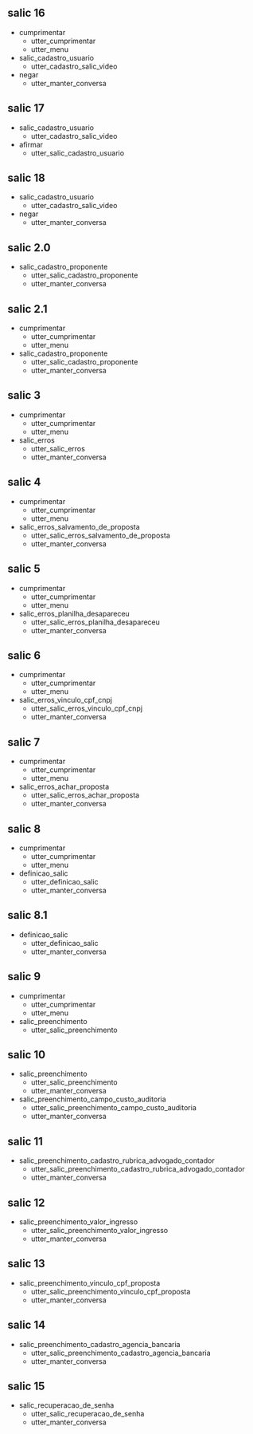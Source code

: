 
## salic 16
* cumprimentar
    - utter_cumprimentar
    - utter_menu
* salic_cadastro_usuario
    - utter_cadastro_salic_video
* negar
    - utter_manter_conversa


## salic 17
* salic_cadastro_usuario
    - utter_cadastro_salic_video
* afirmar
   - utter_salic_cadastro_usuario

## salic 18
* salic_cadastro_usuario
    - utter_cadastro_salic_video
* negar
    - utter_manter_conversa

## salic 2.0
* salic_cadastro_proponente
    - utter_salic_cadastro_proponente
    - utter_manter_conversa

## salic 2.1
* cumprimentar
    - utter_cumprimentar
    - utter_menu
* salic_cadastro_proponente
    - utter_salic_cadastro_proponente
    - utter_manter_conversa

## salic 3
* cumprimentar
    - utter_cumprimentar
    - utter_menu
* salic_erros
    - utter_salic_erros
    - utter_manter_conversa

## salic 4
* cumprimentar
    - utter_cumprimentar
    - utter_menu
* salic_erros_salvamento_de_proposta
    - utter_salic_erros_salvamento_de_proposta
    - utter_manter_conversa

## salic 5
* cumprimentar
    - utter_cumprimentar
    - utter_menu
* salic_erros_planilha_desapareceu
    - utter_salic_erros_planilha_desapareceu
    - utter_manter_conversa

## salic 6
* cumprimentar
    - utter_cumprimentar
    - utter_menu
* salic_erros_vinculo_cpf_cnpj
    - utter_salic_erros_vinculo_cpf_cnpj
    - utter_manter_conversa

## salic 7
* cumprimentar
    - utter_cumprimentar
    - utter_menu
* salic_erros_achar_proposta
    - utter_salic_erros_achar_proposta
    - utter_manter_conversa

## salic 8
* cumprimentar
    - utter_cumprimentar
    - utter_menu
* definicao_salic
    - utter_definicao_salic
    - utter_manter_conversa


## salic 8.1
* definicao_salic
    - utter_definicao_salic
    - utter_manter_conversa

## salic 9
* cumprimentar
    - utter_cumprimentar
    - utter_menu
* salic_preenchimento
    - utter_salic_preenchimento

## salic 10
* salic_preenchimento
    - utter_salic_preenchimento
    - utter_manter_conversa
* salic_preenchimento_campo_custo_auditoria
    - utter_salic_preenchimento_campo_custo_auditoria
    - utter_manter_conversa

## salic 11
* salic_preenchimento_cadastro_rubrica_advogado_contador
    - utter_salic_preenchimento_cadastro_rubrica_advogado_contador
    - utter_manter_conversa

## salic 12
* salic_preenchimento_valor_ingresso
    - utter_salic_preenchimento_valor_ingresso
    - utter_manter_conversa

## salic 13
* salic_preenchimento_vinculo_cpf_proposta
    - utter_salic_preenchimento_vinculo_cpf_proposta
    - utter_manter_conversa

## salic 14
* salic_preenchimento_cadastro_agencia_bancaria
    - utter_salic_preenchimento_cadastro_agencia_bancaria
    - utter_manter_conversa

## salic 15
* salic_recuperacao_de_senha
    - utter_salic_recuperacao_de_senha
    - utter_manter_conversa